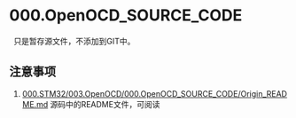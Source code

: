 # 000.OpenOCD_SOURCE_CODE
&nbsp;&nbsp;只是暂存源文件，不添加到GIT中。

## 注意事项
1. [000.STM32/003.OpenOCD/000.OpenOCD_SOURCE_CODE/Origin_README.md](./Origin_README.md) 源码中的README文件，可阅读